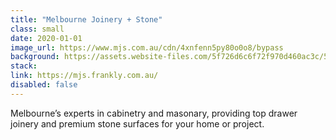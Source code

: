 ```yaml
---
title: "Melbourne Joinery + Stone"
class: small
date: 2020-01-01
image_url: https://www.mjs.com.au/cdn/4xnfenn5py80o0o8/bypass
background: https://assets.website-files.com/5f726d6c6f72f970d460ac3c/5f72bf8bfbb8fc02ab345f9e_Kitchen%20with%20wooden%20cabinetry%20and%20marble%20benchtop.jpg
stack:
link: https://mjs.frankly.com.au/
disabled: false
---
```


Melbourne’s experts in cabinetry and masonary, providing top drawer joinery and premium stone surfaces for your home or project.
